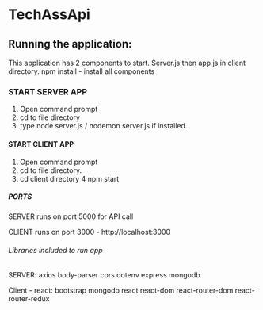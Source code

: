 # TechAssApi

## Running the application:

This application has 2 components to start. Server.js then app.js in client directory.
npm install - install all components

### START SERVER APP

1. Open command prompt
2. cd to file directory
3. type node server.js / nodemon server.js if installed.

#### START CLIENT APP

1. Open command prompt
2. cd to file directory.
3. cd client directory
   4 npm start

##### PORTS

SERVER runs on port 5000 for API call

CLIENT runs on port 3000 - http://localhost:3000

###### Libraries included to run app

SERVER:
axios
body-parser
cors
dotenv
express
mongodb

Client - react:
bootstrap
mongodb
react
react-dom
react-router-dom
react-router-redux
